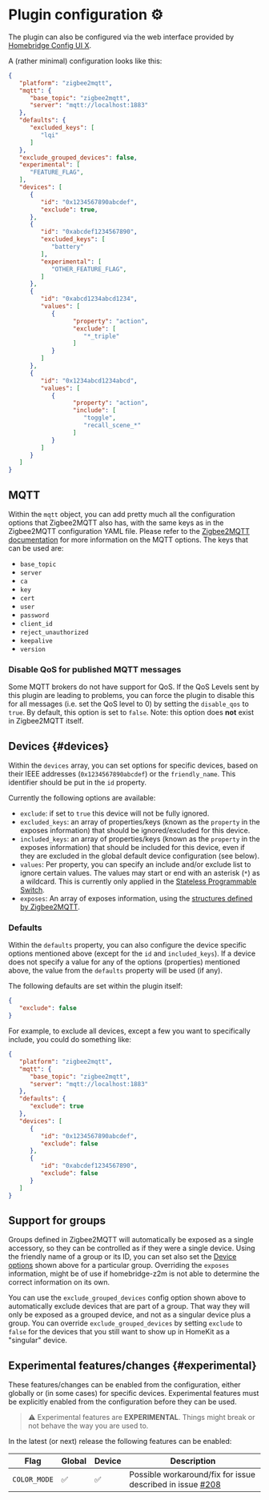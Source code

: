 # Plugin configuration ⚙️
The plugin can also be configured via the web interface provided by [Homebridge Config UI X](https://github.com/oznu/homebridge-config-ui-x#readme).

A (rather minimal) configuration looks like this:
```json
{
   "platform": "zigbee2mqtt",
   "mqtt": {
      "base_topic": "zigbee2mqtt",
      "server": "mqtt://localhost:1883"
   },
   "defaults": {
      "excluded_keys": [
         "lqi"
      ]
   },
   "exclude_grouped_devices": false,
   "experimental": [
      "FEATURE_FLAG",
   ],
   "devices": [
      {
         "id": "0x1234567890abcdef",
         "exclude": true,
      },
      {
         "id": "0xabcdef1234567890",
         "excluded_keys": [
            "battery"
         ],
         "experimental": [
            "OTHER_FEATURE_FLAG",
         ]
      },
      {
         "id": "0xabcd1234abcd1234",
         "values": [
            {
                  "property": "action",
                  "exclude": [
                     "*_triple"
                  ]
            }
         ]
      },
      {
         "id": "0x1234abcd1234abcd",
         "values": [
            {
                  "property": "action",
                  "include": [
                     "toggle",
                     "recall_scene_*"
                  ]
            }
         ]
      }
   ]
}
```

## MQTT
Within the `mqtt` object, you can add pretty much all the configuration options that Zigbee2MQTT also has, with the same keys as in the Zigbee2MQTT configuration YAML file. Please refer to the [Zigbee2MQTT documentation](https://www.zigbee2mqtt.io/guide/configuration/mqtt.html) for more information on the MQTT options. The keys that can be used are:
* `base_topic`
* `server`
* `ca`
* `key`
* `cert`
* `user`
* `password`
* `client_id`
* `reject_unauthorized`
* `keepalive`
* `version`

### Disable QoS for published MQTT messages
Some MQTT brokers do not have support for QoS. If the QoS Levels sent by this plugin are leading to problems, you can force the plugin to disable this for all messages (i.e. set the QoS level to 0) by setting the `disable_qos` to `true`.
By default, this option is set to `false`. Note: this option does **not** exist in Zigbee2MQTT itself.

## Devices {#devices}
Within the `devices` array, you can set options for specific devices, based on their IEEE addresses (`0x1234567890abcdef`) or the `friendly_name`.
This identifier should be put in the `id` property.

Currently the following options are available:
* `exclude`: if set to `true` this device will not be fully ignored.
* `excluded_keys`: an array of properties/keys (known as the `property` in the exposes information) that should be ignored/excluded for this device.
* `included_keys`: an array of properties/keys (known as the `property` in the exposes information) that should be included for this device, even if they are excluded in the global default device configuration (see below).
* `values`: Per property, you can specify an include and/or exclude list to ignore certain values. The values may start or end with an asterisk (`*`) as a wildcard. This is currently only applied in the [Stateless Programmable Switch](action.md).
* `exposes`: An array of exposes information, using the [structures defined by Zigbee2MQTT](https://www.zigbee2mqtt.io/guide/usage/exposes.html).

### Defaults
Within the `defaults` property, you can also configure the device specific options mentioned above (except for the `id` and `included_keys`).
If a device does not specify a value for any of the options (properties) mentioned above, the value from the `defaults` property will be used (if any).

The following defaults are set within the plugin itself:
```json
{
   "exclude": false
}
```

For example, to exclude all devices, except a few you want to specifically include, you could do something like:
```json
{
   "platform": "zigbee2mqtt",
   "mqtt": {
      "base_topic": "zigbee2mqtt",
      "server": "mqtt://localhost:1883"
   },
   "defaults": {
      "exclude": true
   },
   "devices": [
      {
         "id": "0x1234567890abcdef",
         "exclude": false
      },
      {
         "id": "0xabcdef1234567890",
         "exclude": false
      }
   ]
}
```

## Support for groups
Groups defined in Zigbee2MQTT will automatically be exposed as a single accessory, so they can be controlled as if they were a single device.
Using the friendly name of a group or its ID, you can set also set the [Device options](config.md#devices) shown above
for a particular group. Overriding the `exposes` information, might be of use if homebridge-z2m is not able to determine the correct information on its own.

You can use the `exclude_grouped_devices` config option shown above to automatically
exclude devices that are part of a group. That way they will only be exposed as a grouped device, and not as a singular device plus a group.
You can override `exclude_grouped_devices` by setting `exclude` to `false` for the devices that you still want to show up in HomeKit as a
"singular" device.

## Experimental features/changes {#experimental}
These features/changes can be enabled from the configuration, either globally or (in some cases) for specific devices.
Experimental features must be explicitly enabled from the configuration before they can be used.

> ⚠️ Experimental features are **EXPERIMENTAL**. Things might break or not behave the way you are used to.

In the latest (or next) release the following features can be enabled:

| Flag | Global | Device | Description |
| ---- | ------ | ------ | ----------- |
| `COLOR_MODE` | ✅ | ✅ | Possible workaround/fix for issue described in issue [#208](https://github.com/itavero/homebridge-z2m/issues/208) |
